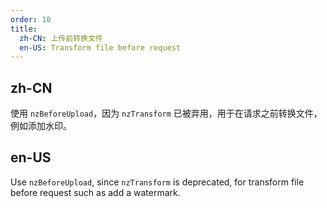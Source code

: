 ```yaml
---
order: 10
title:
  zh-CN: 上传前转换文件
  en-US: Transform file before request
---
```


## zh-CN

使用 `nzBeforeUpload`，因为 `nzTransform` 已被弃用，用于在请求之前转换文件，例如添加水印。

## en-US

Use `nzBeforeUpload`, since `nzTransform` is deprecated, for transform file before request such as add a watermark.
